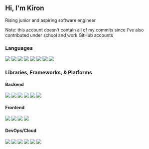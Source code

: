 ## Hi, I'm Kiron
Rising junior and aspiring software engineer 

Note: this account doesn't contain all of my commits since I've also contributed under school and work GitHub accounts
<h3 align = "">
    Languages
</h3>
<p align = "">
    <img src="https://img.shields.io/badge/python-3670A0?style=for-the-badge&logo=python&logoColor=ffdd54"/>
    <img src="https://img.shields.io/badge/java-ED8B00?style=for-the-badge&logo=java&logoColor=white"/>
    <img src="https://img.shields.io/badge/typescript-%233178C6.svg?style=for-the-badge&logo=typescript&logoColor=white"/>
    <img src="https://img.shields.io/badge/javascript-%23323330.svg?style=for-the-badge&logo=javascript&logoColor=%23F7DF1E"/>
    <img src="https://img.shields.io/badge/c-%2300599C.svg?style=for-the-badge&logo=c&logoColor=white"/>
    <img src="https://img.shields.io/badge/c++-%2300599C.svg?style=for-the-badge&logo=c%2B%2B&logoColor=white"/>
    <img src="https://img.shields.io/badge/html-%23323330.svg?style=for-the-badge&logo=html5&logoColor=%23E34F26"/>
    <img src="https://img.shields.io/badge/css-%23323330.svg?style=for-the-badge&logo=css3&logoColor=%231572B6"/>
</p>

<h3 align = "">
    Libraries, Frameworks, & Platforms
</h3>

<h4>Backend</h4>
<p align = "">
    <img src="https://img.shields.io/badge/django-%23092E20.svg?style=for-the-badge&logo=django&logoColor=white"/>
    <img src="https://img.shields.io/badge/spring-%236DB33F.svg?style=for-the-badge&logo=spring&logoColor=white"/>
    <img src="https://img.shields.io/badge/node.js-%2343853D.svg?style=for-the-badge&logo=node.js&logoColor=white"/>
    <img src="https://img.shields.io/badge/postgres-%23316192.svg?style=for-the-badge&logo=postgresql&logoColor=white"/>
    <img src="https://img.shields.io/badge/mongodb-%2347A248.svg?style=for-the-badge&logo=mongodb&logoColor=white"/>
    <img src="https://img.shields.io/badge/RabbitMQ-%23FF6600.svg?style=for-the-badge&logo=RabbitMQ&logoColor=white"/>
</p>
   
<h4>Frontend</h4>
<p>
  <img src="https://img.shields.io/badge/react-%2320232a.svg?style=for-the-badge&logo=react&logoColor=%2361DAFB"/>
  <img src="https://img.shields.io/badge/redux-%23593d88.svg?style=for-the-badge&logo=redux&logoColor=white"/>
    <img src="https://img.shields.io/badge/Bootstrap-%237952B3.svg?style=for-the-badge&logo=Bootstrap&logoColor=white"/>
  <img src="https://img.shields.io/badge/Tailwind CSS-%2306B6D4.svg?style=for-the-badge&logo=Tailwind CSS&logoColor=white"/>
</p>
   

<h4>DevOps/Cloud</h4>
<p>
  <img src="https://img.shields.io/badge/AWS-%23232F3E.svg?style=for-the-badge&logo=Amazon AWS&logoColor=white"/>
    <img src="https://img.shields.io/badge/heroku-%23430098.svg?style=for-the-badge&logo=heroku&logoColor=white"/>
  <img src="https://img.shields.io/badge/docker-%232496ED.svg?style=for-the-badge&logo=docker&logoColor=white"/>
  <img src="https://img.shields.io/badge/kubernetes-%23326CE5.svg?style=for-the-badge&logo=kubernetes&logoColor=white"/>
    <img src="https://img.shields.io/badge/GitHub Actions-%232088FF.svg?style=for-the-badge&logo=GitHub Actions&logoColor=white"/>
  <img src="https://img.shields.io/badge/Travis CI-%233EAAAF.svg?style=for-the-badge&logo=Travis CI&logoColor=white"/>
</p>
